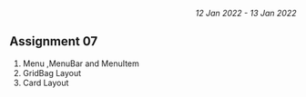 <p align="right" ><i>12 Jan 2022 - 13 Jan 2022</i></p>

## Assignment 07


1. Menu ,MenuBar and MenuItem
2. GridBag Layout 
3. Card Layout
